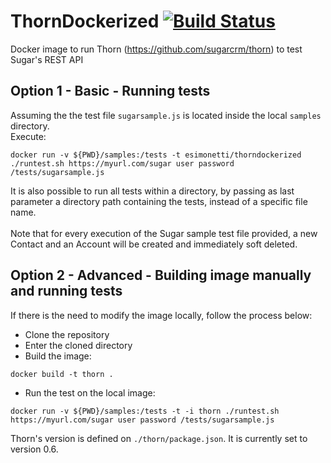 # ThornDockerized [![Build Status](https://travis-ci.org/esimonetti/ThornDockerized.svg?branch=master)](https://travis-ci.org/esimonetti/ThornDockerized)
Docker image to run Thorn (https://github.com/sugarcrm/thorn) to test Sugar's REST API

## Option 1 - Basic - Running tests
Assuming the the test file `sugarsample.js` is located inside the local `samples` directory.<br />
Execute:
```
docker run -v ${PWD}/samples:/tests -t esimonetti/thorndockerized ./runtest.sh https://myurl.com/sugar user password /tests/sugarsample.js
```
It is also possible to run all tests within a directory, by passing as last parameter a directory path containing the tests, instead of a specific file name.<br /><br />
Note that for every execution of the Sugar sample test file provided, a new Contact and an Account will be created and immediately soft deleted.<br />

## Option 2 - Advanced - Building image manually and running tests
If there is the need to modify the image locally, follow the process below:
* Clone the repository
* Enter the cloned directory
* Build the image:
```
docker build -t thorn .
```
* Run the test on the local image:
```
docker run -v ${PWD}/samples:/tests -t -i thorn ./runtest.sh https://myurl.com/sugar user password /tests/sugarsample.js
```

Thorn's version is defined on `./thorn/package.json`. It is currently set to version 0.6.
